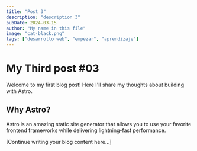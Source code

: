 ```yaml
---
title: "Post 3"
description: "description 3"
pubDate: 2024-03-15
author: "My name in this file"
image: "cat-black.png"
tags: ["desarrollo web", "empezar", "aprendizaje"]
---
```


# My Third post #03

Welcome to my first blog post! Here I'll share my thoughts about building with Astro.

## Why Astro?

Astro is an amazing static site generator that allows you to use your favorite frontend frameworks while delivering lightning-fast performance.

[Continue writing your blog content here...]